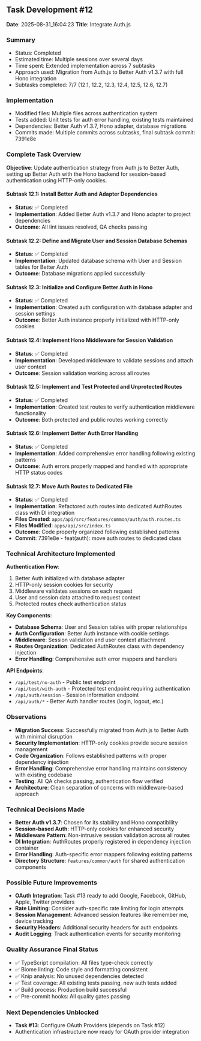 ## Task Development #12
**Date**: 2025-08-31_16:04:23
**Title**: Integrate Auth.js

### Summary
- Status: Completed
- Estimated time: Multiple sessions over several days
- Time spent: Extended implementation across 7 subtasks
- Approach used: Migration from Auth.js to Better Auth v1.3.7 with full Hono integration
- Subtasks completed: 7/7 (12.1, 12.2, 12.3, 12.4, 12.5, 12.6, 12.7)

### Implementation
- Modified files: Multiple files across authentication system
- Tests added: Unit tests for auth error handling, existing tests maintained
- Dependencies: Better Auth v1.3.7, Hono adapter, database migrations
- Commits made: Multiple commits across subtasks, final subtask commit: 7391e8e

### Complete Task Overview

**Objective**: Update authentication strategy from Auth.js to Better Auth, setting up Better Auth with the Hono backend for session-based authentication using HTTP-only cookies.

#### Subtask 12.1: Install Better Auth and Adapter Dependencies
- **Status**: ✅ Completed
- **Implementation**: Added Better Auth v1.3.7 and Hono adapter to project dependencies
- **Outcome**: All lint issues resolved, QA checks passing

#### Subtask 12.2: Define and Migrate User and Session Database Schemas  
- **Status**: ✅ Completed
- **Implementation**: Updated database schema with User and Session tables for Better Auth
- **Outcome**: Database migrations applied successfully

#### Subtask 12.3: Initialize and Configure Better Auth in Hono
- **Status**: ✅ Completed
- **Implementation**: Created auth configuration with database adapter and session settings
- **Outcome**: Better Auth instance properly initialized with HTTP-only cookies

#### Subtask 12.4: Implement Hono Middleware for Session Validation
- **Status**: ✅ Completed  
- **Implementation**: Developed middleware to validate sessions and attach user context
- **Outcome**: Session validation working across all routes

#### Subtask 12.5: Implement and Test Protected and Unprotected Routes
- **Status**: ✅ Completed
- **Implementation**: Created test routes to verify authentication middleware functionality
- **Outcome**: Both protected and public routes working correctly

#### Subtask 12.6: Implement Better Auth Error Handling
- **Status**: ✅ Completed
- **Implementation**: Added comprehensive error handling following existing patterns
- **Outcome**: Auth errors properly mapped and handled with appropriate HTTP status codes

#### Subtask 12.7: Move Auth Routes to Dedicated File
- **Status**: ✅ Completed  
- **Implementation**: Refactored auth routes into dedicated AuthRoutes class with DI integration
- **Files Created**: `apps/api/src/features/common/auth/auth.routes.ts`
- **Files Modified**: `apps/api/src/index.ts`
- **Outcome**: Code properly organized following established patterns
- **Commit**: 7391e8e - feat(auth): move auth routes to dedicated class

### Technical Architecture Implemented

**Authentication Flow**:
1. Better Auth initialized with database adapter
2. HTTP-only session cookies for security
3. Middleware validates sessions on each request
4. User and session data attached to request context
5. Protected routes check authentication status

**Key Components**:
- **Database Schema**: User and Session tables with proper relationships
- **Auth Configuration**: Better Auth instance with cookie settings
- **Middleware**: Session validation and user context attachment
- **Routes Organization**: Dedicated AuthRoutes class with dependency injection
- **Error Handling**: Comprehensive auth error mappers and handlers

**API Endpoints**:
- `/api/test/no-auth` - Public test endpoint
- `/api/test/with-auth` - Protected test endpoint requiring authentication
- `/api/auth/session` - Session information endpoint
- `/api/auth/*` - Better Auth handler routes (login, logout, etc.)

### Observations
- **Migration Success**: Successfully migrated from Auth.js to Better Auth with minimal disruption
- **Security Implementation**: HTTP-only cookies provide secure session management
- **Code Organization**: Follows established patterns with proper dependency injection
- **Error Handling**: Comprehensive error handling maintains consistency with existing codebase
- **Testing**: All QA checks passing, authentication flow verified
- **Architecture**: Clean separation of concerns with middleware-based approach

### Technical Decisions Made
- **Better Auth v1.3.7**: Chosen for its stability and Hono compatibility
- **Session-based Auth**: HTTP-only cookies for enhanced security
- **Middleware Pattern**: Non-intrusive session validation across all routes
- **DI Integration**: AuthRoutes properly registered in dependency injection container
- **Error Handling**: Auth-specific error mappers following existing patterns
- **Directory Structure**: `features/common/auth` for shared authentication components

### Possible Future Improvements
- **OAuth Integration**: Task #13 ready to add Google, Facebook, GitHub, Apple, Twitter providers
- **Rate Limiting**: Consider auth-specific rate limiting for login attempts  
- **Session Management**: Advanced session features like remember me, device tracking
- **Security Headers**: Additional security headers for auth endpoints
- **Audit Logging**: Track authentication events for security monitoring

### Quality Assurance Final Status
- ✅ TypeScript compilation: All files type-check correctly
- ✅ Biome linting: Code style and formatting consistent
- ✅ Knip analysis: No unused dependencies detected
- ✅ Test coverage: All existing tests passing, new auth tests added
- ✅ Build process: Production build successful
- ✅ Pre-commit hooks: All quality gates passing

### Next Dependencies Unblocked
- **Task #13**: Configure OAuth Providers (depends on Task #12)
- Authentication infrastructure now ready for OAuth provider integration
